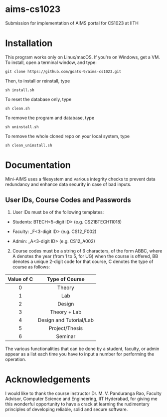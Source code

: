 # aims-cs1023
Submission for implementation of AIMS portal for CS1023 at IITH

# Installation
This program works only on Linux/macOS. If you're on Windows, get a VM. To install, open a terminal window, and type:

```git clone https://github.com/goats-9/aims-cs1023.git```

Then, to install or reinstall, type

```sh install.sh```

To reset the database only, type

```sh clean.sh```

To remove the program and database, type

```sh uninstall.sh```

To remove the whole cloned repo on your local system, type

```sh clean_uninstall.sh```

# Documentation
Mini-AIMS uses a filesystem and various integrity checks to prevent data redundancy and enhance data security in case of bad inputs. 

## User IDs, Course Codes and Passwords
1. User IDs must be of the following templates:

  * Students: <Branch Abbreviation in Capitals><Last two digits of year of joining>BTECH<5-digit ID> (e.g. CS21BTECH11018)

  * Faculty: <Branch Abbreviation in Capitals><Last two digits of year of joining>_F<3-digit ID> (e.g. CS12_F002)

  * Admin: <Branch Abbreviation in Capitals><Last two digits of year of joining>_A<3-digit ID> (e.g. CS12_A002)

2. Course codes must be a string of 6 characters, of the form <Branch Abbreviation>ABBC, where A denotes the year (from 1 to 5, for UG) when the course is offered, BB denotes a unique 2-digit code for that course, C denotes the type of course as follows:
  
  Value of C | Type of Course
  :--------: | :------------:
  0          | Theory
  1          | Lab
  2          | Design
  3          | Theory + Lab
  4          | Design and Tutorial/Lab
  5          | Project/Thesis
  6          | Seminar
    
The various functionalities that can be done by a student, faculty, or admin appear as a list each time you have to input a number for performing the operation.

# Acknowledgements
I would like to thank the course instructor Dr. M. V. Panduranga Rao, Faculty Advisor, Computer Science and Engineering, IIT Hyderabad, for giving me this wonderful opportunity to have a crack at learning the rudimentary principles of developing reliable, solid and secure software.
